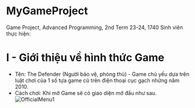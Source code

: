 # MyGameProject
 Game Project, Advanced Programming, 2nd Term 23-24, 1740
 Sinh viên thực hiện:

 # I - Giới thiệu về hình thức Game
 
 - Tên: The Defender (Người bảo vệ, phòng thủ) - Game chủ yếu dựa trên luật chơi của 1 số tựa game cũ trên điện thoại cục gạch những năm 2010.
 - Cách chơi: Khi mở Game sẽ có giao diện mở đầu như sau.
   ![OfficialMenu1](https://github.com/cvntrieu/MyGameProject/assets/143981579/f70e84ea-f985-4bcc-add0-19867e808697)

    

